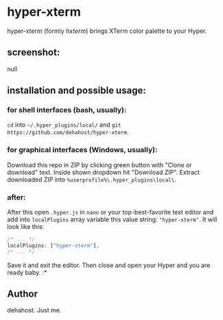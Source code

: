 # hyper-xterm
hyper-xterm (formly _hxterm_) brings XTerm color palette to your Hyper.

## screenshot:
null

## installation and possible usage:
### for shell interfaces (bash, usually):
`cd` into `~/.hyper_plugins/local/` and `git https://github.com/dehahost/hyper-xterm`.
### for graphical interfaces (Windows, usually):
Download this repo in ZIP by clicking green button with "Clone or download" text. Inside shown dropdown hit "Download ZIP".
Extract downloaded ZIP into `%userprofile%\.hyper_plugins\local\`.
### after:
After this open `.hyper.js` in `nano` or your top-best-favorite text editor and add into `localPlugins` array variable this value string: `"hyper-xterm"`.
It will look like this:
```javascript
/* ... */
localPlugins: ["hyper-xterm"],
/* ... */
```
Save it and exit the editor. Then close and open your Hyper and you are ready baby. :*

## Author
dehahost. Just me.
